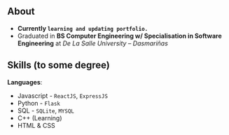 
## About
- **Currently `learning and updating portfolio.`**
- Graduated in **BS Computer Engineering w/ Specialisation in Software Engineering** at *De La Salle University – Dasmariñas*


## Skills (to some degree)
**Languages**:
 - Javascript - `ReactJS`, `ExpressJS`
 - Python - `Flask`
 - SQL - `SQLite`, `MYSQL`
 - C++ (Learning)
 - HTML & CSS
